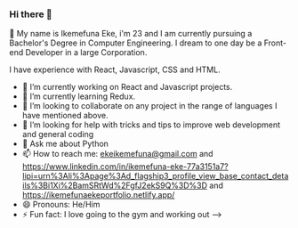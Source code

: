 ### Hi there 👋

:wave: My name is Ikemefuna Eke, i'm 23 and I am currently pursuing a Bachelor's Degree in Computer Engineering. 
I dream to one day be a Front-end Developer in a large Corporation.

I have experience with React, Javascript, CSS and HTML.

- 🔭 I’m currently working on React and Javascript projects.
- 🌱 I’m currently learning Redux.
- 👯 I’m looking to collaborate on any project in the range of languages I have mentioned above.
- 🤔 I’m looking for help with tricks and tips to improve web development and general coding
- 💬 Ask me about Python
- 📫 How to reach me: ekeikemefuna@gmail.com and https://www.linkedin.com/in/ikemefuna-eke-77a3151a7?lipi=urn%3Ali%3Apage%3Ad_flagship3_profile_view_base_contact_details%3Bi1Xi%2BamSRtWd%2FgfJ2ekS9Q%3D%3D and
https://ikemefunaekeportfolio.netlify.app/
- 😄 Pronouns: He/Him
- ⚡ Fun fact: I love going to the gym and working out
-->
